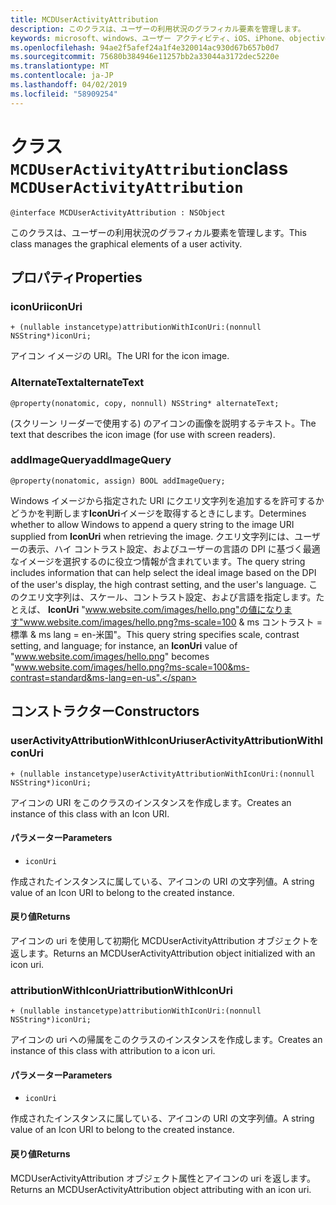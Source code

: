 ```yaml
---
title: MCDUserActivityAttribution
description: このクラスは、ユーザーの利用状況のグラフィカル要素を管理します。
keywords: microsoft、windows、ユーザー アクティビティ、iOS、iPhone、objectiveC に接続されているデバイス、プロジェクトのローマ
ms.openlocfilehash: 94ae2f5afef24a1f4e320014ac930d67b657b0d7
ms.sourcegitcommit: 75680b384946e11257bb2a33044a3172dec5220e
ms.translationtype: MT
ms.contentlocale: ja-JP
ms.lasthandoff: 04/02/2019
ms.locfileid: "58909254"
---
```

# <a name="class-mcduseractivityattribution"></a><span data-ttu-id="76c88-104">クラス `MCDUserActivityAttribution`</span><span class="sxs-lookup"><span data-stu-id="76c88-104">class `MCDUserActivityAttribution`</span></span>

```
@interface MCDUserActivityAttribution : NSObject
```

<span data-ttu-id="76c88-105">このクラスは、ユーザーの利用状況のグラフィカル要素を管理します。</span><span class="sxs-lookup"><span data-stu-id="76c88-105">This class manages the graphical elements of a user activity.</span></span>

## <a name="properties"></a><span data-ttu-id="76c88-106">プロパティ</span><span class="sxs-lookup"><span data-stu-id="76c88-106">Properties</span></span>

### <a name="iconuri"></a><span data-ttu-id="76c88-107">iconUri</span><span class="sxs-lookup"><span data-stu-id="76c88-107">iconUri</span></span>
`+ (nullable instancetype)attributionWithIconUri:(nonnull NSString*)iconUri;`

<span data-ttu-id="76c88-108">アイコン イメージの URI。</span><span class="sxs-lookup"><span data-stu-id="76c88-108">The URI for the icon image.</span></span>

### <a name="alternatetext"></a><span data-ttu-id="76c88-109">AlternateText</span><span class="sxs-lookup"><span data-stu-id="76c88-109">alternateText</span></span>
`@property(nonatomic, copy, nonnull) NSString* alternateText;`

<span data-ttu-id="76c88-110">(スクリーン リーダーで使用する) のアイコンの画像を説明するテキスト。</span><span class="sxs-lookup"><span data-stu-id="76c88-110">The text that describes the icon image (for use with screen readers).</span></span>

### <a name="addimagequery"></a><span data-ttu-id="76c88-111">addImageQuery</span><span class="sxs-lookup"><span data-stu-id="76c88-111">addImageQuery</span></span>
`@property(nonatomic, assign) BOOL addImageQuery;`

<span data-ttu-id="76c88-112">Windows イメージから指定された URI にクエリ文字列を追加するを許可するかどうかを判断します**IconUri**イメージを取得するときにします。</span><span class="sxs-lookup"><span data-stu-id="76c88-112">Determines whether to allow Windows to append a query string to the image URI supplied from **IconUri** when retrieving the image.</span></span> <span data-ttu-id="76c88-113">クエリ文字列には、ユーザーの表示、ハイ コントラスト設定、およびユーザーの言語の DPI に基づく最適なイメージを選択するのに役立つ情報が含まれています。</span><span class="sxs-lookup"><span data-stu-id="76c88-113">The query string includes information that can help select the ideal image based on the DPI of the user's display, the high contrast setting, and the user's language.</span></span> <span data-ttu-id="76c88-114">このクエリ文字列は、スケール、コントラスト設定、および言語を指定します。たとえば、 **IconUri** "www.website.com/images/hello.png"の値になります"www.website.com/images/hello.png?ms-scale=100 & ms コントラスト = 標準 & ms lang = en-米国"。</span><span class="sxs-lookup"><span data-stu-id="76c88-114">This query string specifies scale, contrast setting, and language; for instance, an **IconUri** value of "www.website.com/images/hello.png" becomes "www.website.com/images/hello.png?ms-scale=100&ms-contrast=standard&ms-lang=en-us".</span></span>

## <a name="constructors"></a><span data-ttu-id="76c88-115">コンストラクター</span><span class="sxs-lookup"><span data-stu-id="76c88-115">Constructors</span></span>

### <a name="useractivityattributionwithiconuri"></a><span data-ttu-id="76c88-116">userActivityAttributionWithIconUri</span><span class="sxs-lookup"><span data-stu-id="76c88-116">userActivityAttributionWithIconUri</span></span>
`+ (nullable instancetype)userActivityAttributionWithIconUri:(nonnull NSString*)iconUri;`

<span data-ttu-id="76c88-117">アイコンの URI をこのクラスのインスタンスを作成します。</span><span class="sxs-lookup"><span data-stu-id="76c88-117">Creates an instance of this class with an Icon URI.</span></span>

#### <a name="parameters"></a><span data-ttu-id="76c88-118">パラメーター</span><span class="sxs-lookup"><span data-stu-id="76c88-118">Parameters</span></span>
* `iconUri` 

<span data-ttu-id="76c88-119">作成されたインスタンスに属している、アイコンの URI の文字列値。</span><span class="sxs-lookup"><span data-stu-id="76c88-119">A string value of an Icon URI to belong to the created instance.</span></span>

#### <a name="returns"></a><span data-ttu-id="76c88-120">戻り値</span><span class="sxs-lookup"><span data-stu-id="76c88-120">Returns</span></span>
<span data-ttu-id="76c88-121">アイコンの uri を使用して初期化 MCDUserActivityAttribution オブジェクトを返します。</span><span class="sxs-lookup"><span data-stu-id="76c88-121">Returns an MCDUserActivityAttribution object initialized with an icon uri.</span></span>

### <a name="attributionwithiconuri"></a><span data-ttu-id="76c88-122">attributionWithIconUri</span><span class="sxs-lookup"><span data-stu-id="76c88-122">attributionWithIconUri</span></span>
`+ (nullable instancetype)attributionWithIconUri:(nonnull NSString*)iconUri;`

<span data-ttu-id="76c88-123">アイコンの uri への帰属をこのクラスのインスタンスを作成します。</span><span class="sxs-lookup"><span data-stu-id="76c88-123">Creates an instance of this class with attribution to a icon uri.</span></span>

#### <a name="parameters"></a><span data-ttu-id="76c88-124">パラメーター</span><span class="sxs-lookup"><span data-stu-id="76c88-124">Parameters</span></span>
* `iconUri` 

<span data-ttu-id="76c88-125">作成されたインスタンスに属している、アイコンの URI の文字列値。</span><span class="sxs-lookup"><span data-stu-id="76c88-125">A string value of an Icon URI to belong to the created instance.</span></span>

#### <a name="returns"></a><span data-ttu-id="76c88-126">戻り値</span><span class="sxs-lookup"><span data-stu-id="76c88-126">Returns</span></span>
<span data-ttu-id="76c88-127">MCDUserActivityAttribution オブジェクト属性とアイコンの uri を返します。</span><span class="sxs-lookup"><span data-stu-id="76c88-127">Returns an MCDUserActivityAttribution object attributing with an icon uri.</span></span>